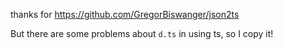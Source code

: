 thanks for https://github.com/GregorBiswanger/json2ts

But there are some problems about `d.ts` in using ts, so I copy it!